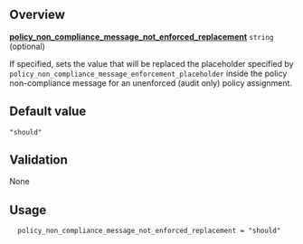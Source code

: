 <!-- markdownlint-disable first-line-h1 -->
## Overview

[**policy_non_compliance_message_not_enforced_replacement**](#overview) `string` (optional)

If specified, sets the value that will be replaced the placeholder specified by `policy_non_compliance_message_enforcement_placeholder` inside the policy non-compliance message for an unenforced (audit only) policy assignment.

## Default value

`"should"`

## Validation

None

## Usage

```hcl
  policy_non_compliance_message_not_enforced_replacement = "should"
```

[//]: # "************************"
[//]: # "INSERT LINK LABELS BELOW"
[//]: # "************************"
